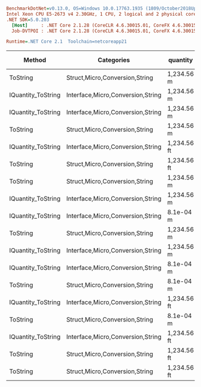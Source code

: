 ``` ini

BenchmarkDotNet=v0.13.0, OS=Windows 10.0.17763.1935 (1809/October2018Update/Redstone5), VM=Hyper-V
Intel Xeon CPU E5-2673 v4 2.30GHz, 1 CPU, 2 logical and 2 physical cores
.NET SDK=5.0.203
  [Host]     : .NET Core 2.1.28 (CoreCLR 4.6.30015.01, CoreFX 4.6.30015.01), X64 RyuJIT
  Job-DVTPOI : .NET Core 2.1.28 (CoreCLR 4.6.30015.01, CoreFX 4.6.30015.01), X64 RyuJIT

Runtime=.NET Core 2.1  Toolchain=netcoreapp21  

```
|             Method |                        Categories |    quantity | format | culture |       Mean |     Error |    StdDev |   StdErr |     Median |        Min |        Max |  Gen 0 | Gen 1 | Gen 2 | Allocated |
|------------------- |---------------------------------- |------------ |------- |-------- |-----------:|----------:|----------:|---------:|-----------:|-----------:|-----------:|-------:|------:|------:|----------:|
|           ToString |    Struct,Micro,Conversion,String |  1,234.56 m |      v |         |   430.9 ns |   8.68 ns |  15.64 ns |  2.44 ns |   427.0 ns |   402.3 ns |   473.2 ns | 0.0286 |     - |     - |     192 B |
| IQuantity_ToString | Interface,Micro,Conversion,String |  1,234.56 m |      v |         |   503.5 ns |  10.17 ns |  19.10 ns |  2.88 ns |   504.3 ns |   448.5 ns |   555.0 ns | 0.0286 |     - |     - |     192 B |
| IQuantity_ToString | Interface,Micro,Conversion,String |  1,234.56 m |      a |         |   804.8 ns |  23.53 ns |  67.52 ns |  6.93 ns |   779.1 ns |   733.3 ns |   995.9 ns | 0.0992 |     - |     - |     648 B |
|           ToString |    Struct,Micro,Conversion,String |  1,234.56 m |      a |         |   810.0 ns |  22.93 ns |  67.62 ns |  6.76 ns |   807.6 ns |   687.6 ns |   942.1 ns | 0.0992 |     - |     - |     648 B |
| IQuantity_ToString | Interface,Micro,Conversion,String | 1,234.56 ft |     a2 |         | 1,144.0 ns |  29.14 ns |  82.67 ns |  8.57 ns | 1,129.6 ns | 1,027.6 ns | 1,380.1 ns | 0.1068 |     - |     - |     712 B |
|           ToString |    Struct,Micro,Conversion,String | 1,234.56 ft |     a2 |         | 1,167.2 ns |  23.11 ns |  40.47 ns |  6.48 ns | 1,163.4 ns | 1,112.9 ns | 1,265.8 ns | 0.1068 |     - |     - |     712 B |
|           ToString |    Struct,Micro,Conversion,String |  1,234.56 m |     f2 |         | 1,435.9 ns |  28.18 ns |  40.41 ns |  7.64 ns | 1,430.3 ns | 1,360.8 ns | 1,508.5 ns | 0.1144 |     - |     - |     768 B |
| IQuantity_ToString | Interface,Micro,Conversion,String |  1,234.56 m |     f2 |         | 1,581.6 ns |  30.69 ns |  71.12 ns |  8.89 ns | 1,576.1 ns | 1,451.9 ns | 1,732.9 ns | 0.1144 |     - |     - |     768 B |
| IQuantity_ToString | Interface,Micro,Conversion,String |   8.1e-04 m |      ? |         | 2,028.5 ns |  40.55 ns | 112.37 ns | 11.91 ns | 2,027.0 ns | 1,826.2 ns | 2,324.5 ns | 0.1411 |     - |     - |     976 B |
|           ToString |    Struct,Micro,Conversion,String |  1,234.56 m |      ? |         | 2,105.6 ns |  42.16 ns |  93.42 ns | 12.16 ns | 2,081.1 ns | 1,944.2 ns | 2,340.3 ns | 0.1411 |     - |     - |     968 B |
| IQuantity_ToString | Interface,Micro,Conversion,String |  1,234.56 m |      ? |         | 2,131.7 ns |  42.59 ns | 115.16 ns | 12.49 ns | 2,120.2 ns | 1,900.4 ns | 2,418.8 ns | 0.1411 |     - |     - |     968 B |
| IQuantity_ToString | Interface,Micro,Conversion,String |   8.1e-04 m |     s4 |         | 2,139.6 ns |  42.51 ns | 114.21 ns | 12.46 ns | 2,114.2 ns | 1,972.0 ns | 2,474.4 ns | 0.1488 |     - |     - |   1,024 B |
|           ToString |    Struct,Micro,Conversion,String |   8.1e-04 m |     s4 |         | 2,188.2 ns |  38.30 ns |  87.23 ns | 11.08 ns | 2,176.6 ns | 2,024.8 ns | 2,408.7 ns | 0.1488 |     - |     - |   1,024 B |
| IQuantity_ToString | Interface,Micro,Conversion,String | 1,234.56 ft |      ? |   ru-RU | 2,329.7 ns |  44.97 ns |  60.03 ns | 12.01 ns | 2,330.4 ns | 2,238.0 ns | 2,436.6 ns | 0.1411 |     - |     - |     976 B |
|           ToString |    Struct,Micro,Conversion,String |   8.1e-04 m |      ? |         | 2,359.1 ns |  47.16 ns | 113.00 ns | 13.70 ns | 2,351.8 ns | 2,152.7 ns | 2,599.4 ns | 0.1411 |     - |     - |     976 B |
| IQuantity_ToString | Interface,Micro,Conversion,String | 1,234.56 ft |      ? |         | 2,437.7 ns |  61.95 ns | 180.71 ns | 18.25 ns | 2,459.8 ns | 2,057.0 ns | 2,826.2 ns | 0.1411 |     - |     - |     984 B |
|           ToString |    Struct,Micro,Conversion,String | 1,234.56 ft |      ? |         | 2,441.2 ns | 104.12 ns | 302.06 ns | 30.67 ns | 2,358.3 ns | 2,024.6 ns | 3,192.0 ns | 0.1411 |     - |     - |     984 B |
|           ToString |    Struct,Micro,Conversion,String | 1,234.56 ft |      ? |   ru-RU | 2,482.1 ns |  71.36 ns | 210.41 ns | 21.04 ns | 2,436.6 ns | 2,154.6 ns | 3,046.6 ns | 0.1411 |     - |     - |     976 B |
